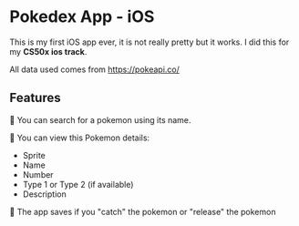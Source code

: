 # Pokedex App - iOS 

This is my first iOS app ever, it is not really pretty but it works. I did this for my **CS50x ios track**.

All data used comes from https://pokeapi.co/

## Features

:pushpin:  You can search for a pokemon using its name.

:pushpin:  You can view this Pokemon details:
- Sprite 
- Name
- Number
- Type 1 or Type 2 (if available)
- Description

:pushpin:  The app saves if you "catch" the pokemon or "release" the pokemon
